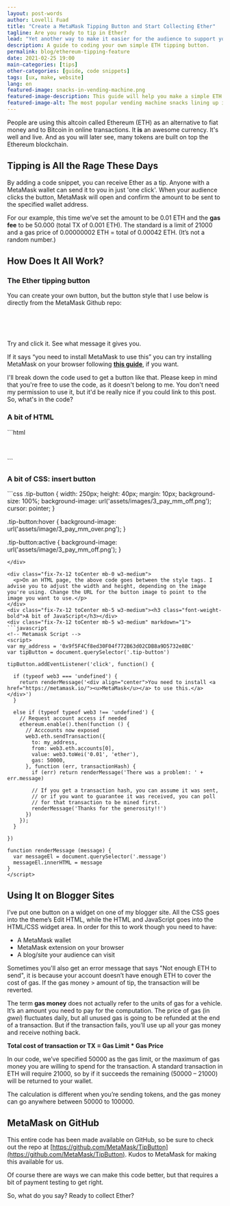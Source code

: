 ```yaml
---
layout: post-words
author: Lovelli Fuad
title: "Create a MetaMask Tipping Button and Start Collecting Ether"
tagline: Are you ready to tip in Ether?
lead: "Yet another way to make it easier for the audience to support you as their favourite content creator."
description: A guide to coding your own simple ETH tipping button.
permalink: blog/ethereum-tipping-feature
date: 2021-02-25 19:00
main-categories: [tips]
other-categories: [guide, code snippets]
tags: [ux, make, website]
lang: en
featured-image: snacks-in-vending-machine.png
featured-image-description: This guide will help you make a simple ETH tipping button you can complete in a quick snacking portion. 
featured-image-alt: The most popular vending machine snacks lining up inside a vending machine. 
---
```

<div class="fix-7x-12 toCenter mb-0 w3-medium">
  <p>People are using this altcoin called Ethereum (ETH) as an alternative to fiat money and to Bitcoin in online transactions. It <b>is</b> an awesome currency. It's well and live. And as you will later see, many tokens are built on top the Ethereum blockchain.</p>
</div>
<div class="fix-7x-12 toCenter mb-5 w3-medium"><h2 class="font-weight-bold">Tipping is All the Rage These Days</h2></div>
<div class="fix-7x-12 toCenter mb-0 w3-medium">
  <p>By adding a code snippet, you can receive Ether as a tip. Anyone with a MetaMask wallet can send it to you in just 'one click'. When your audience clicks the button, MetaMask will open and confirm the amount to be sent to the specified wallet address.</p>
  <p>For our example, this time we’ve set the amount to be 0.01 ETH and the <b>gas fee</b> to be 50.000 (total TX of 0.001 ETH). The standard is a limit of 21000 and a gas price of 0.00000002 ETH = total of 0.00042 ETH. (It’s not a random number.) </p></div>
<div class="fix-7x-12 toCenter mb-5 w3-medium"><h2 class="font-weight-bold">How Does It All Work?</h2></div>
<div class="fix-7x-12 toCenter mb-5 w3-medium"><h3 class="font-weight-bold">The Ether tipping button</h3></div>
<div class="fix-7x-12 toCenter mb-0 w3-medium">
  <p>You can create your own button, but the button style that I use below is directly from the MetaMask Github repo:</p>
</div>

<div class="fix-7x-12 toCenter mb-0 w3-medium">
<style>
.tip-button {
  width: 304px;
  height: 50px;
  background-size: 100%;
  background-image: url('/assets/image/3_pay_mm_off.png');
  cursor: pointer;
}

.tip-button:hover {
  background-image: url('/assets/image/3_pay_mm_over.png');
}

.tip-button:active {
  background-image: url('/assets/image/3_pay_mm_off.png');
}
</style>
<div class="tip-button toCenter"></div>
<!-- Metamask Script -->
<script>
var my_address = '0x9f5F4Cf8ed30F04f772B63d02CDB8a9D5732e8BC'
var tipButton = document.querySelector('.tip-button')

tipButton.addEventListener('click', function() {

  if (typeof web3 === 'undefined') {
    return renderMessage('<div align="center">You need to install <a href="https://metamask.io/"><u>MetaMask</u></a> to use this.</a></div>')
  }

  else if (typeof typeof web3 !== 'undefined') {
    // Request account access if needed
    ethereum.enable().then(function () {
      // Acccounts now exposed
      web3.eth.sendTransaction({
        to: my_address,
        from: web3.eth.accounts[0],
        value: web3.toWei('0.01', 'ether'), 
        gas: 50000,
      }, function (err, transactionHash) {
        if (err) return renderMessage('There was a problem!: ' + err.message)

        // If you get a transactionHash, you can assume it was sent,
        // or if you want to guarantee it was received, you can poll
        // for that transaction to be mined first.
        renderMessage('Thanks for the generosity!!')
      })
    });
  }

})

function renderMessage (message) {
  var messageEl = document.querySelector('.message')
  messageEl.innerHTML = message
}
</script>
<div class="message"></div>
</div>

<div class="fix-7x-12 toCenter mb-0 w3-medium">
  <p>Try and click it. See what message it gives you.</p>
  <p>If it says “you need to install MetaMask to use this” you can try installing MetaMask on your browser following <a href="https://metamask.io/download.html"><b>this guide</b></a>, if you want.</p>
  <p>I'll break down the code used to get a button like that. Please keep in mind that you're free to use the code, as it doesn't belong to me. You don't need my permission to use it, but it'd be really nice if you could link to this post. So, what's in the code?</p>
</div>
<div class="fix-7x-12 toCenter mb-5 w3-medium"><h3 class="font-weight-bold">A bit of HTML</h3></div>
<div class="fix-7x-12 toCenter mb-5 w3-medium" markdown="1">
```html
<div class="tip-button" align="center"></div>
<!-- Metamask Script -->
<div class="message"></div>
```
</div>
<div class="fix-7x-12 toCenter mb-5 w3-medium"><h3 class="font-weight-bold">A bit of CSS: insert button</h3></div>
<div class="fix-7x-12 toCenter mb-0 w3-medium" markdown="1">
```css
.tip-button {
  width: 250px;
  height: 40px;
  margin: 10px;
  background-size: 100%;
  background-image: url('assets/images/3_pay_mm_off.png');
  cursor: pointer;
}

.tip-button:hover {
  background-image: url('assets/image/3_pay_mm_over.png');
}

.tip-button:active {
  background-image: url('assets/image/3_pay_mm_off.png');
}
```
</div>

<div class="fix-7x-12 toCenter mb-0 w3-medium">
  <p>On an HTML page, the above code goes between the style tags. I advise you to adjust the width and height, depending on the image you're using. Change the URL for the button image to point to the image you want to use.</p>
</div>
<div class="fix-7x-12 toCenter mb-5 w3-medium"><h3 class="font-weight-bold">A bit of JavaScript</h3></div>
<div class="fix-7x-12 toCenter mb-5 w3-medium" markdown="1">
```javascript
<!-- Metamask Script -->
<script>
var my_address = '0x9f5F4Cf8ed30F04f772B63d02CDB8a9D5732e8BC'
var tipButton = document.querySelector('.tip-button')

tipButton.addEventListener('click', function() {

  if (typeof web3 === 'undefined') {
    return renderMessage('<div align="center">You need to install <a href="https://metamask.io/"><u>MetaMask</u></a> to use this.</a></div>')
  }

  else if (typeof typeof web3 !== 'undefined') {
    // Request account access if needed
    ethereum.enable().then(function () {
      // Acccounts now exposed
      web3.eth.sendTransaction({
        to: my_address,
        from: web3.eth.accounts[0],
        value: web3.toWei('0.01', 'ether'), 
        gas: 50000,
      }, function (err, transactionHash) {
        if (err) return renderMessage('There was a problem!: ' + err.message)

        // If you get a transaction hash, you can assume it was sent,
        // or if you want to guarantee it was received, you can poll
        // for that transaction to be mined first.
        renderMessage('Thanks for the generosity!!')
      })
    });
  }

})

function renderMessage (message) {
  var messageEl = document.querySelector('.message')
  messageEl.innerHTML = message
}
</script>
```
</div>
<div class="fix-7x-12 toCenter mb-5 w3-medium"><h2 class="font-weight-bold">Using It on Blogger Sites</h2></div>
<div class="fix-7x-12 toCenter mb-0 w3-medium" markdown="1">
I’ve put one button on a widget on one of my blogger site. All the CSS goes into the theme’s Edit HTML, while the HTML and JavaScript goes into the HTML/CSS widget area. In order for this to work though you need to have:

- A MetaMask wallet
- MetaMask extension on your browser
- A blog/site your audience can visit

Sometimes you'll also get an error message that says "Not enough ETH to send", it is because your account doesn’t have enough ETH to cover the cost of gas. If the gas money > amount of tip, the transaction will be reverted.  

The term **gas money** does not actually refer to the units of gas for a vehicle. It’s an amount you need to pay for the computation. The price of gas (in *gwei*) fluctuates daily, but all unused gas is going to be refunded at the end of a transaction. But if the transaction fails, you’ll use up all your gas money and receive nothing back. 

**Total cost of transaction or TX = Gas Limit * Gas Price**

In our code, we’ve specified 50000 as the gas limit, or the maximum of gas money you are willing to spend for the transaction. A standard transaction in ETH will require 21000, so by if it succeeds the remaining (50000 – 21000) will be returned to your wallet. 

The calculation is different when you’re sending tokens, and the gas money can go anywhere between 50000 to 100000. 
</div>
<div class="fix-7x-12 toCenter mb-5 w3-medium"><h2 class="font-weight-bold">MetaMask on GitHub</h2></div>
<div class="fix-7x-12 toCenter mb-0 w3-medium" markdown="1">

This entire code has been made available on GitHub, so be sure to check out the repo at [https://github.com/MetaMask/TipButton](https://github.com/MetaMask/TipButton). Kudos to MetaMask for making this available for us. 

Of course there are ways we can make this code better, but that requires a bit of payment testing to get right. 

So, what do you say? Ready to collect Ether? 
</div>
